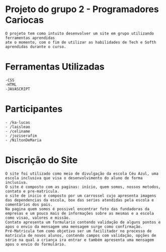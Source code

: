 # Projeto do grupo 2 - Programadores Cariocas 
    O projeto tem como intuito desenvolver um site em grupo utilizando ferramentas aprendidas
    ate o momento, com o fim de utilizar as habilidades de Tech e Softh aprendidas durante o curso. 
# Ferramentas Utilizadas
    -CSS
    -HTML
    -JAVASCRIPT 
# Participantes
    - /ka-lucas
    - /laisleao
    - /celiname
    - /joziserafim
    - /NiltonDeMaria
# Discrição do Site
    O site foi utilizado como meio de divulgação da escola Céu Azul, uma escola inclusiva que visa o desenvolvimento do aluno de forma inclusiva. 
    O site é composto com as paginas: início, quem somos, nossos metodos, contato e pre-matricula.
    o site de inicio é composto por um carrossel cujo apresenta imagens das dependencias da escola, box das series atendidas pela escola e comentários dos pais.
    Na pagina quem somos é possivel encontrar foto das fundadoras da empresas e um pouco mais de informações sobre as mesmas e a escola como visao, valores e missão. 
    Contato apresenta um formulario contendo validação de alguns pontos e apos o envio da mensagem uma mensagem surge como confirmação. 
    Pré-Matricula tem como objetivo ser um facilitador no processo de matrícula de novos alunos, contendo campos com validação, opções de série na qual a criança ira entrar e também apresenta uma mensagem apos o envio do formulário.
